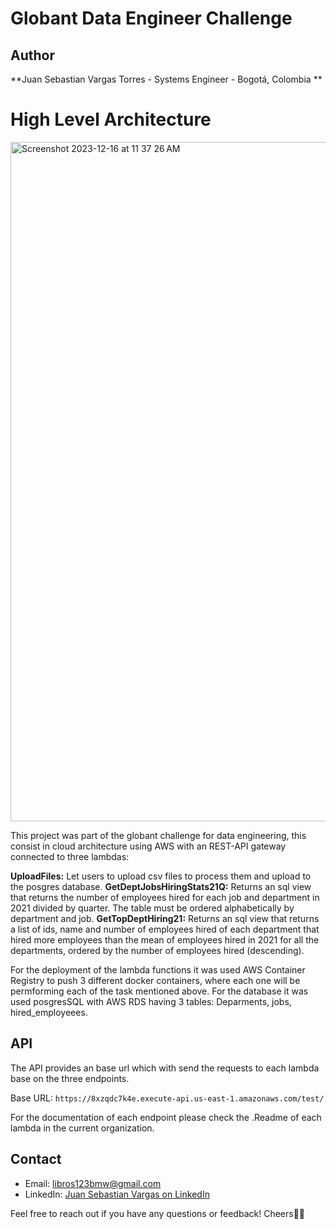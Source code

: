 # Globant Data Engineer Challenge

## Author

**Juan Sebastian Vargas Torres - Systems Engineer - Bogotá, Colombia **

# High Level Architecture

<img width="1087" alt="Screenshot 2023-12-16 at 11 37 26 AM" src="https://github.com/globant-challenge-co/.github/assets/52805660/07cb67fc-8774-4e2b-b71d-1ce75bc36bbe">


This project was part of the globant challenge for data engineering, this consist in cloud architecture using AWS with an REST-API gateway connected to three lambdas:

**UploadFiles:** Let users to upload csv files to process them and upload to the posgres database.
**GetDeptJobsHiringStats21Q:** Returns an sql view that returns the number of employees hired for each job and department in 2021 divided by quarter. The table must be ordered alphabetically by department and job.
**GetTopDeptHiring21:** Returns an sql view that returns a list of ids, name and number of employees hired of each department that hired more employees than the mean of employees hired in 2021 for all the departments, ordered by the number of employees hired (descending).

For the deployment of the lambda functions it was used AWS Container Registry to push 3 different docker containers, where each one will be permforming each of the task mentioned above.
For the database it was used posgresSQL with AWS RDS having 3 tables: Deparments, jobs, hired_employeees.

## API

The API provides an base url which with send the requests to each lambda base on the three endpoints.

Base URL: `https://8xzqdc7k4e.execute-api.us-east-1.amazonaws.com/test/`


For the documentation of each endpoint please check the .Readme of each lambda in the current organization.

## Contact

- Email: libros123bmw@gmail.com
- LinkedIn: [Juan Sebastian Vargas on LinkedIn](https://www.linkedin.com/in/juan-sebastián-vargas-torres-9b4a15189/)


Feel free to reach out if you have any questions or feedback! 
Cheers🤘🏻
